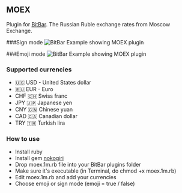 ## MOEX
Plugin for [BitBar](https://github.com/matryer/bitbar).
The Russian Ruble exchange rates from Moscow Exchange.

###Sign mode
![BitBar Example showing MOEX plugin](https://raw.github.com/romankrasavtsev/moex-bitbar-plugin/master/moex_sign.png)

###Emoji mode
![BitBar Example showing MOEX plugin](https://raw.github.com/romankrasavtsev/moex-bitbar-plugin/master/moex_emoji.png)

### Supported currencies
 - 🇺🇸 USD - United States dollar
 - 🇪🇺  EUR - Euro
 - CHF 🇨🇭 Swiss franc
 - JPY 🇯🇵 Japanese yen
 - CNY 🇨🇳 Chinese yuan
 - CAD 🇨🇦 Canadian dollar
 - TRY 🇹🇷 Turkish lira

### How to use
 - Install ruby
 - Install gem [nokogiri](http://www.nokogiri.org/tutorials/installing_nokogiri.html)
 - Drop moex.1m.rb file into your BitBar plugins folder
 - Make sure it's executable (in Terminal, do chmod +x moex.1m.rb)
 - Edit moex.1m.rb and add your currencies
 - Choose emoji or sign mode (emoji = true / false)
